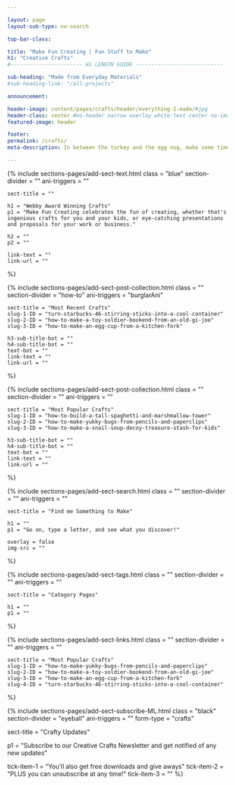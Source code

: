 ```yaml
---

layout: page
layout-sub-type: no-search

top-bar-class:

title: "Make Fun Creating | Fun Stuff to Make"
h1: "Creative Crafts"
#----------------------- H1 LENGTH GUIDE ----------------------------

sub-heading: "Made from Everyday Materials"
#sub-heading-link: "/all-projects"

announcement:

header-image: content/pages/crafts/header/everything-I-made/#jpg
header-class: center #no-header narrow overlay white-text center no-image no-card no-header
featured-image: header

footer:
permalink: /crafts/
meta-description: In between the turkey and the egg nog, make some time to get creative! My festive round-up should provide plenty of frivolous inspiration...

---
```



<!-- SECTION TEXT -->
{% include sections-pages/add-sect-text.html
	class = "blue"
	section-divider = ""
	ani-triggers = ""

	sect-title = ""
	
	h1 = "Webby Award Winning Crafts"
	p1 = "Make Fun Creating celebrates the fun of creating, whether that's ingenious crafts for you and your kids, or eye-catching presentations and proposals for your work or business."
	
	h2 = ""
	p2 = ""
	
	link-text = ""
	link-url = ""
%}



<!-- SECTION COLLECTION [BY POST SLUG] -->
{% include sections-pages/add-sect-post-collection.html
	class = ""
	section-divider = "how-to"
	ani-triggers = "burglarAni"

	sect-title = "Most Recent Crafts"
	slug-1-ID = "turn-starbucks-46-stirring-sticks-into-a-cool-container"
	slug-2-ID = "how-to-make-a-toy-soldier-bookend-from-an-old-gi-joe"
	slug-3-ID = "how-to-make-an-egg-cup-from-a-kitchen-fork"

	h3-sub-title-bot = ""
	h4-sub-title-bot = ""
	text-bot = ""
	link-text = ""
	link-url = ""
%}



<!-- SECTION COLLECTION [BY POST SLUG] -->
{% include sections-pages/add-sect-post-collection.html
	class = ""
	section-divider = ""
	ani-triggers = ""

	sect-title = "Most Popular Crafts"
	slug-1-ID = "how-to-build-a-tall-spaghetti-and-marshmallow-tower"
	slug-2-ID = "how-to-make-yukky-bugs-from-pencils-and-paperclips"
	slug-3-ID = "how-to-make-a-snail-soup-decoy-treasure-stash-for-kids"

	h3-sub-title-bot = ""
	h4-sub-title-bot = ""
	text-bot = ""
	link-text = ""
	link-url = ""
%}



<!-- SECTION SEARCH -->
{% include sections-pages/add-sect-search.html
	class = ""
	section-divider = ""
	ani-triggers = ""

	sect-title = "Find me Something to Make"

	h1 = ""
	p1 = "Go on, type a letter, and see what you discover!"

	overlay = false
	img-src = ""
%}



<!-- SECTION TAGS -->
{% include sections-pages/add-sect-tags.html
	class = ""
	section-divider = ""
	ani-triggers = ""

	sect-title = "Category Pages"

	h1 = ""
	p1 = ""
%}



<!-- SECTION LINKS -->
{% include sections-pages/add-sect-links.html
	class = ""
	section-divider = ""
	ani-triggers = ""

	sect-title = "Most Popular Crafts"
	slug-1-ID = "how-to-make-yukky-bugs-from-pencils-and-paperclips"
	slug-2-ID = "how-to-make-a-toy-soldier-bookend-from-an-old-gi-joe"
	slug-3-ID = "how-to-make-an-egg-cup-from-a-kitchen-fork"
	slug-4-ID = "turn-starbucks-46-stirring-sticks-into-a-cool-container"
%}




<!-- SECTION SUBSCRIBE -->
{% include sections-pages/add-sect-subscribe-ML.html
  class = "black"
  section-divider = "eyeball"
  ani-triggers = ""
  form-type = "crafts"

  sect-title = "Crafty Updates"

  p1 = "Subscribe to our Creative Crafts Newsletter and get notified of any new updates"
  
  tick-item-1 = "You'll also get free downloads and give aways"
  tick-item-2 = "PLUS you can unsubscribe at any time!"
  tick-item-3 = ""
%}








